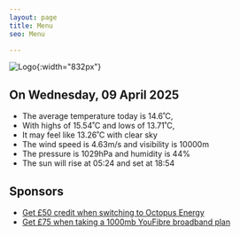```yaml
---
layout: page
title: Menu
seo: Menu

---
```


![Logo](/images/logo.jpg){:width="832px"}

<!-- weather_marker starts -->
## On Wednesday, 09 April 2025

- The average temperature today is 14.6˚C,
- With highs of 15.54˚C and lows of 13.71˚C,
- It may feel like 13.26˚C with clear sky
- The wind speed is 4.63m/s and visibility is 10000m
- The pressure is 1029hPa and humidity is 44%
- The sun will rise at 05:24 and set at 18:54

<!-- weather_marker ends -->

## Sponsors

- [Get £50 credit when switching to Octopus Energy](https://bit.ly/3oD1nnS)
- [Get £75 when taking a 1000mb YouFibre broadband plan](https://aklam.io/91zWhU?)



